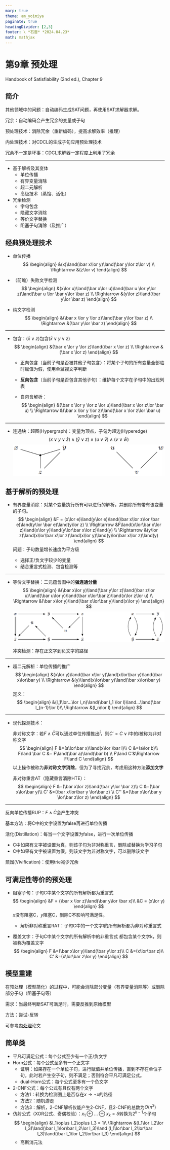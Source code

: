 ```yaml
---
marp: true
theme: am_yoimiya
paginate: true
headingDivider: [2,3]
footer: \ *石晋* *2024.04.23*
math: mathjax
---
```


<!-- _class: cover_a -->
<!-- _paginate: "" -->
<!-- _footer: "" -->

# 第9章 预处理

Handbook of Satisfiability (2nd ed.), Chapter 9

## 简介

其他领域中的问题：自动编码生成SAT问题，再使用SAT求解器求解。

冗余：自动编码会产生冗余的变量或子句

预处理技术：消除冗余（重新编码），提高求解效率（推理）

内处理技术：对CDCL的生成子句应用预处理技术

冗余不一定是坏事：CDCL求解器一定程度上利用了冗余

---

- 基于解析及其变体
  - 单位传播
  - 有界变量消除
  - 超二元解析
  - 高级技术（蒸馏、活化）
- 冗余检测
  - 字句包含
  - 隐藏文字消除
  - 等价文字替换
  - 阻塞子句消除（及推广）

## 经典预处理技术

- 单位传播
  $$
  \begin{align}
  &(x)\land(\bar x\lor y)\land(\bar y\lor z\lor v) \\
  \Rightarrow &(z\lor v)
  \end{align}
  $$
  
- （前瞻）失败文字检测
  $$
  \begin{align}
  &(x\lor u)\land(\bar x\lor u)\land(\bar u \lor y\lor z)\land(\bar u \lor \bar y\lor \bar z) \\
  \Rightarrow &(y\lor z)\land(\bar y\lor  \bar z)
  \end{align}
  $$

- 纯文字检测
  $$
  \begin{align}
  &(\bar x \lor y \lor z)\land(\bar y\lor \bar z) \\
  \Rightarrow &(\bar y\lor \bar z)
  \end{align}
  $$

---

- 包含：$(\bar x \lor z)$包含$(\bar x \lor y \lor z)$
  $$
  \begin{align}
  &(\bar x \lor y \lor z)\land(\bar x \lor z) \\
  \Rightarrow &(\bar x \lor z)
  \end{align}
  $$

  - 正向包含（当前子句是否被其他子句包含）：将某个子句的所有变量全部临时赋值为假，使用单监视文字判断

  - **反向包含**（当前子句是否包含其他子句）：维护每个文字在子句中的出现列表

  - 自包含解析：
    $$
    \begin{align}
    &(\bar x \lor y \lor z \lor u)\land(\bar x \lor z\lor \bar u) \\
    \Rightarrow &(\bar x \lor y \lor z)\land(\bar x \lor z\lor \bar u)
    \end{align}
    $$

---

- 连通块：超图(Hypergraph)：变量为顶点，子句为超边(Hyperedge)
  $$
  (x\lor y\lor \bar z)\land(\bar y\lor z)\land(u \lor \bar v)\land(v\lor \bar w)
  $$
  ![#c h:200](./_Handbook%20of%20SAT_9_%E9%A2%84%E5%A4%84%E7%90%86.assets/image-20240418234243898.png)

## 基于解析的预处理

- 有界变量消除：对某个变量执行所有可以进行的解析，并删除所有带有该变量的子句。
  $$
  \begin{align}
  &F = (x\lor e)\land(y\lor e)\land(\bar x\lor z\lor \bar e)\land(y\lor \bar e)\land(y\lor z) \\
  \Rightarrow &F\land(x\lor\bar x\lor z)\land(x\lor y)\land(y\lor\bar x\lor z)\land(y) \\
  \Rightarrow &(y\lor z)\land(x\lor\bar x\lor z)\land(x\lor y)\land(y\lor\bar x\lor z)\land(y)
  \end{align}
  $$
  问题：子句数量增长速度为平方级

  - 选择正/负文字较少的变量
  - 结合重言式检测、包含检测等

---

- 等价文字替换：二元蕴含图中的**强连通分量**
  $$
  \begin{align}
  &(\bar x\lor y)\land(\bar y\lor z)\land(\bar z\lor u)\land(\bar u\lor y)\land(\bar x\lor\bar z)\land(x\lor z\lor u) \\
  \Rightarrow &(\bar x\lor y)\land(\bar x\lor\bar y)\land(x\lor y)
  \end{align}
  $$
  ![#c h:200](./_Handbook%20of%20SAT_9_%E9%A2%84%E5%A4%84%E7%90%86.assets/image-20240419184455909.png)

  冲突检测：存在正文字到负文字的路径

---

- 超二元解析：单位传播的推广
  $$
  \begin{align}
  &(x\lor y)\land(\bar x\lor y)\land(x\lor\bar y)\land(\bar x\lor\bar y) \\
  \Rightarrow &(y)\land(x\lor\bar y)\land(\bar x\lor\bar y)
  \end{align}
  $$
  定义：
  $$
  \begin{align}
  &(l_1\lor...\lor l_n)\land(\bar l_1 \lor l)\land...\land(\bar l_{n-1}\lor l)\\
  \Rightarrow &(l_n\lor l)
  \end{align}
  $$

---

- 现代探测技术：

  非对称文字：若$F \land \bar C$可以通过单位传播推出$\bar l$，则$C'=C\lor l$中的$l$被称为非对称文字
  $$
  \begin{align}
  F &=(a\lor\bar x)\land(x\lor \bar l)\\
  C &=(a\lor b)\\
  F\land \bar C &= F\land(\bar a)\land(\bar b) \\
  F\land C'&\Rightarrow F\land C
  \end{align}
  $$
  以上操作被称为**非对称文字消除**，但为了寻找冗余，考虑用这种方法**添加文字**

  非对称重言AT（隐藏重言消除HTE）：
  $$
  \begin{align}
  F &=(\bar x\lor z)\land(\bar y\lor \bar z)\\
  C &=(\bar x\lor\bar y)\\
  C' &=(\bar x\lor\bar y \lor\bar z) \\
  C'' &=(\bar x\lor\bar y \lor\bar z\lor z)
  \end{align}
  $$

---

反向单位传播RUP：$F\land\bar C$会产生冲突

基本方法：将C中的文字设置为false再进行单位传播

活化(Distillation)：每当一个文字设置为false，进行一次单位传播

- C中如果有文字被设置为真，则该子句为非对称重言，删除或替换为学习子句
- C中如果有文字被设置为假，则该文字为非对称文字，可以删除该文字

蒸馏(Vivification)：使用trie减少冗余

## 可满足性等价的预处理

- 阻塞子句：子句C中某个文字的所有解析都为重言式
  $$
  \begin{align}
  &F = (\bar x \lor z)\land(\bar y\lor \bar x)\\
  &C = (x\lor y)
  \end{align}
  $$
  $x$没有阻塞C，$y$阻塞C，删除C不影响可满足性。

  - 解析非对称重言RAT：子句C中的一个文字l的所有解析都为非对称重言式

- 覆盖文字：子句C中某个文字的所有解析中的非重言式 都包含某个文字k，则被称为覆盖文字
  $$
  \begin{align}
  F &=(\bar x\lor y)\land(\bar y\lor z)\\
  C &=(x\lor\bar z)\\
  C' &=(x\lor\bar z\lor y)
  \end{align}
  $$

## 模型重建

在预处理（模型简化）的过程中，可能会消除部分变量（有界变量消除等）或删除部分子句（阻塞子句等）

需求：当最终判断SAT可满足时，需要反推到原始模型

方法：尝试-反转

可参考[内处理](https://shijin.space/blog/2024/03/28/ijcai_2012_inprocessing/)论文

## 简单类

- 平凡可满足公式：每个公式至少有一个正/负文字
- Horn公式：每个公式至多有一个正文字
  - 证明：如果存在一个单位子句，进行赋值并单位传播，直到不存在单位子句。此时若产生空子句，则不满足；否则符合平凡可满足公式。
  - dual-Horn公式：每个公式至多有一个负文字
- 2-CNF公式：每个公式有且仅有两个文字
  - 方法1：转换为检测图上是否存在$x\to \neg x$的路径
  - 方法2：随机游走
  - 方法3：解析，2-CNF解析仅能产生2-CNF，且2-CNF的总数为$O(n^2)$
- 仿射公式（XOR公式、奇偶校验）：$x_1\oplus ... \oplus x_k=\delta$转换为$2^{k-1}$个子句
  $$
  \begin{align}
  &l_1\oplus l_2\oplus l_3 = 1\\
  \Rightarrow &(l_1\lor l_2\lor l_3)\land(\bar l_1\lor\bar l_2\lor l_3)\land (l_1\lor\bar l_2\lor\bar l_3)\land(\bar l_1\lor l_2\lor\bar l_3)
  \end{align}
  $$
  - 高斯消元法
